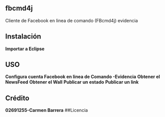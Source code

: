 ## fbcmd4j
Cliente de Facebook en linea de comando (FBcmd4j) evidencia 

## Instalación
**Importar a Eclipse**
## USO
**Configura cuenta Facebook en linea de Comando -Evidencia**
**Obtener el NewsFeed**
**Obtener el Wall**
**Publicar un estado**
**Publicar un link**
## Crédito
**02691255-Carmen Barrera**
##Licencia 
